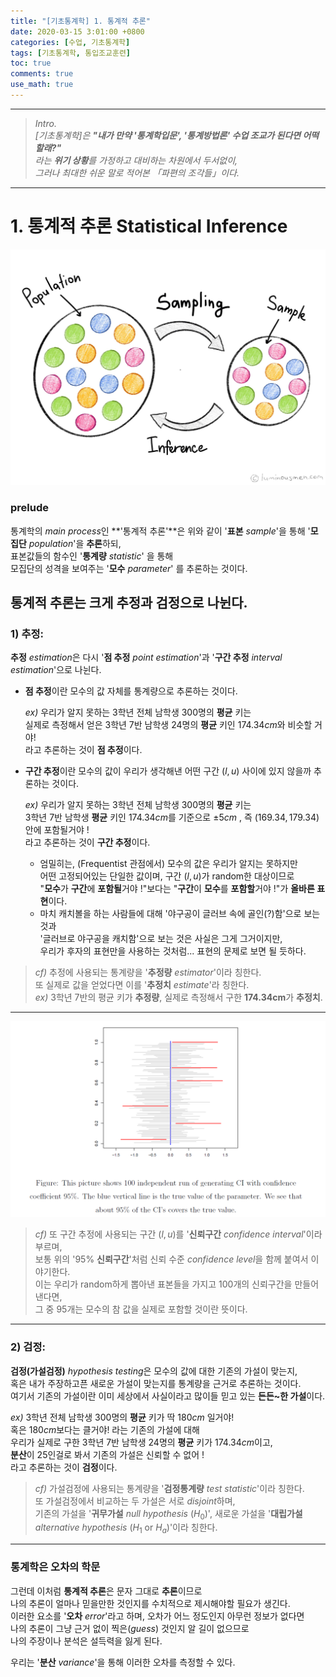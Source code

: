 ```yaml
---
title: "[기초통계학] 1. 통계적 추론"
date: 2020-03-15 3:01:00 +0800
categories: [수업, 기초통계학]
tags: [기초통계학, 통입조교훈련]
toc: true
comments: true
use_math: true  	
---
```




***

> *Intro.*  
> *[기초통계학]은 **"내가 만약 '통계학입문', '통계방법론' 수업 조교가 된다면 어떡할래?"***  
> *라는 **위기 상황**를 가정하고 대비하는 차원에서 두서없이,*  
> *그러나 최대한 쉬운 말로 적어본 「파편의 조각들」이다.*

***



# **1. 통계적 추론 Statistical Inference**

![sampling](\assets\img\기통\sampling_concept.jpg)

### **prelude**

통계학의 *main process*인 **'통계적 추론'**은 위와 같이 
'**표본** *sample*'을 통해 '**모집단** *population*'을 **추론**하되,   
표본값들의 함수인 '**통계량** *statistic*' 을 통해  
모집단의 성격을 보여주는 '**모수** *parameter*' 를 추론하는 것이다. 

## **통계적 추론는 크게 추정과 검정으로 나뉜다.**

### **1) 추정:**

**추정** *estimation*은 다시 '**점 추정** *point estimation*'과 '**구간 추정** *interval estimation*'으로 나뉜다.

- **점 추정**이란 모수의 값 자체를 통계량으로 추론하는 것이다.

  *ex)* 우리가 알지 못하는 3학년 전체 남학생 $300$명의 **평균** 키는   
  실제로 측정해서 얻은 3학년 7반 남학생 $24$명의 **평균** 키인 $174.34cm$와 비슷할 거야!  
  라고 추론하는 것이 **점 추정**이다. 

- **구간 추정**이란 모수의 값이 우리가 생각해낸 어떤 구간 $(l,u)$ 사이에 있지 않을까 추론하는 것이다.

  *ex)* 우리가 알지 못하는 3학년 전체 남학생 $300$명의 **평균** 키는  
  3학년 7반 남학생 **평균** 키인 $174.34cm$를 기준으로 $\pm 5cm$ , 즉 $(169.34,179.34)$ 안에 포함될거야 !  
  라고 추론하는 것이 **구간 추정**이다.  

  - 엄밀히는, (Frequentist 관점에서) 모수의 값은 우리가 알지는 못하지만  
    어떤 고정되어있는 단일한 값이며, 구간 $(l,u)$가 random한 대상이므로  
    "**모수**가 **구간**에 **포함될**거야 !"보다는 "**구간**이 **모수**를 **포함할**거야 !"가 **올바른 표현**이다. 
  - 마치 캐치볼을 하는 사람들에 대해 '야구공이 글러브 속에 골인(?)함'으로 보는 것과  
    '글러브로 야구공을 캐치함'으로 보는 것은 사실은 그게 그거이지만,   
    우리가 후자의 표현만을 사용하는 것처럼... 표현의 문제로 보면 될 듯하다.   

> *cf)* 추정에 사용되는 통계량을 '**추정량** *estimator*'이라 칭한다.    
> 또 실제로 값을 얻었다면 이를 '**추정치** *estimate*'라 칭한다.  
> *ex)* 3학년 7반의 평균 키가 **추정량**, 실제로 측정해서 구한 **174.34cm**가 **추정치**.   

***

![구간추정](\assets\img\기통\구간추정.png)

>*cf)* 또 구간 추정에 사용되는 구간 $(l,u)$를 '**신뢰구간** *confidence interval*'이라 부르며,   
>보통 위의 '$95$% **신뢰구간**'처럼 신뢰 수준 *confidence level*을 함께 붙여서 이야기한다.   
>이는 우리가 random하게 뽑아낸 표본들을 가지고 $100$개의 신뢰구간을 만들어낸다면,   
>그 중 $95$개는 모수의 참 값을 실제로 포함할 것이란 뜻이다.

***

### **2) 검정**:

**검정(가설검정)** *hypothesis testing*은 모수의 값에 대한 기존의 가설이 맞는지,  
혹은 내가 주장하고픈 새로운 가설이 맞는지를 통계량을 근거로 추론하는 것이다.  
여기서 기존의 가설이란 이미 세상에서 사실이라고 많이들 믿고 있는 **든든~한 가설**이다.   

*ex)* 3학년 전체 남학생 $300$명의 **평균** 키가 딱 $180cm$ 일거야!  
혹은 $180cm$보다는 클거야! 라는 기존의 가설에 대해  
우리가 실제로 구한 3학년 7반 남학생 $24$명의 **평균** 키가 $174.34cm$이고,   
**분산**이 $25$인걸로 봐서 기존의 가설은 신뢰할 수 없어 !  
라고 추론하는 것이 **검정**이다.

> *cf)* 가설검정에 사용되는 통계량을 '**검정통계량** *test statistic*'이라 칭한다.  
> 또 가설검정에서 비교하는 두 가설은 서로 *disjoint*하며,  
> 기존의 가설을 '**귀무가설** *null hypothesis* ($H_0$)', 
> 새로운 가설을 '**대립가설** *alternative hypothesis* ($H_1$ or $H_a$)'이라 칭한다. 

***

### **통계학은 오차의 학문**

그런데 이처럼 **통계적 추론**은 문자 그대로 **추론**이므로  
나의 추론이 얼마나 믿을만한 것인지를 수치적으로 제시해야할 필요가 생긴다.  
이러한 요소를 '**오차** *error*'라고 하며,  오차가 어느 정도인지 아무런 정보가 없다면   
나의 추론이 그냥 근거 없이 찍은(*guess*) 것인지 알 길이 없으므로  
나의 주장이나 분석은 설득력을 잃게 된다. 

우리는 '**분산** *variance*'을 통해 이러한 오차를 측정할 수 있다.  

